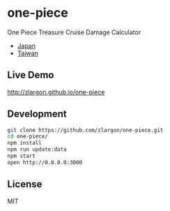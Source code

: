 # one-piece

One Piece Treasure Cruise Damage Calculator

- [Japan](http://onepiece-treasurecruise.com/)
- [Taiwan](http://line-optc.com/tw/)

## Live Demo

http://zlargon.github.io/one-piece

## Development

```bash
git clone https://github.com/zlargon/one-piece.git
cd one-piece/
npm install
npm run update:data
npm start
open http://0.0.0.0:3000
```

## License

MIT
